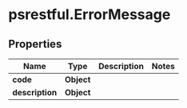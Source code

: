 # psrestful.ErrorMessage

## Properties
Name | Type | Description | Notes
------------ | ------------- | ------------- | -------------
**code** | **Object** |  | 
**description** | **Object** |  | 
